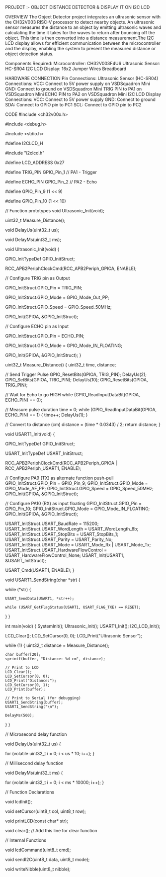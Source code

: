 PROJECT :- OBJECT DISTANCE DETECTOR & DISPLAY IT ON I2C LCD

OVERVIEW
The Object Detector project integrates an ultrasonic sensor with the CH32V003 RISC-V processor to detect nearby objects. An ultrasonic sensor measures the distance to an object by emitting ultrasonic waves and calculating the time it takes for the waves to return after bouncing off the object. This time is then converted into a distance measurement.The I2C LCD display allows for efficient communication between the microcontroller and the display, enabling the system to present the measured distance or object detection status.

Components Required:
Microcontroller: CH32V003F4U6
Ultrasonic Sensor: HC-SR04
I2C LCD Display: 16x2
Jumper Wires
Breadboard

HARDWARE CONNECTION
Pin Connections:
Ultrasonic Sensor (HC-SR04) Connections:
VCC: Connect to 5V power supply on VSDSquadron Mini
GND: Connect to ground on VSDSquadron Mini
TRIG PIN to PA1 on VSDSquadron Mini
ECHO PIN to PA2 on VSDSquadron Mini
I2C LCD Display Connections:
VCC: Connect to 5V power supply
GND: Connect to ground
SDA: Connect to GPIO pin to PC1
SCL: Connect to GPIO pin to PC2

CODE
#include <ch32v00x.h>

#include <debug.h>

#include <stdio.h>

#define I2CLCD_H

#include "i2clcd.h"

#define LCD_ADDRESS 0x27

#define TRIG_PIN GPIO_Pin_1 // PA1 - Trigger

#define ECHO_PIN GPIO_Pin_2 // PA2 - Echo

#define GPIO_Pin_9 (1 << 9)

#define GPIO_Pin_10 (1 << 10)

// Function prototypes void Ultrasonic_Init(void);

uint32_t Measure_Distance();

void DelayUs(uint32_t us);

void DelayMs(uint32_t ms);

void Ultrasonic_Init(void) {

GPIO_InitTypeDef GPIO_InitStruct;

RCC_APB2PeriphClockCmd(RCC_APB2Periph_GPIOA, ENABLE);

// Configure TRIG pin as Output

GPIO_InitStruct.GPIO_Pin = TRIG_PIN;

GPIO_InitStruct.GPIO_Mode = GPIO_Mode_Out_PP;

GPIO_InitStruct.GPIO_Speed = GPIO_Speed_50MHz;

GPIO_Init(GPIOA, &GPIO_InitStruct);

// Configure ECHO pin as Input

GPIO_InitStruct.GPIO_Pin = ECHO_PIN;

GPIO_InitStruct.GPIO_Mode = GPIO_Mode_IN_FLOATING;

GPIO_Init(GPIOA, &GPIO_InitStruct);
}

uint32_t Measure_Distance() { uint32_t time, distance;

// Send Trigger Pulse
GPIO_ResetBits(GPIOA, TRIG_PIN);
DelayUs(2);
GPIO_SetBits(GPIOA, TRIG_PIN);
DelayUs(10);
GPIO_ResetBits(GPIOA, TRIG_PIN);

// Wait for Echo to go HIGH
while (GPIO_ReadInputDataBit(GPIOA, ECHO_PIN) == 0);

// Measure pulse duration
time = 0;
while (GPIO_ReadInputDataBit(GPIOA, ECHO_PIN) == 1) {
    time++;
    DelayUs(1);
}

// Convert to distance (cm)
distance = (time * 0.0343) / 2;
return distance;
}

void USART1_Init(void) {

GPIO_InitTypeDef GPIO_InitStruct;

USART_InitTypeDef USART_InitStruct;

RCC_APB2PeriphClockCmd(RCC_APB2Periph_GPIOA | RCC_APB2Periph_USART1, ENABLE);

// Configure PA9 (TX) as alternate function push-pull
GPIO_InitStruct.GPIO_Pin = GPIO_Pin_9;
GPIO_InitStruct.GPIO_Mode = GPIO_Mode_AF_PP;
GPIO_InitStruct.GPIO_Speed = GPIO_Speed_50MHz;
GPIO_Init(GPIOA, &GPIO_InitStruct);

// Configure PA10 (RX) as input floating
GPIO_InitStruct.GPIO_Pin = GPIO_Pin_10;
GPIO_InitStruct.GPIO_Mode = GPIO_Mode_IN_FLOATING;
GPIO_Init(GPIOA, &GPIO_InitStruct);

USART_InitStruct.USART_BaudRate = 115200;
USART_InitStruct.USART_WordLength = USART_WordLength_8b;
USART_InitStruct.USART_StopBits = USART_StopBits_1;
USART_InitStruct.USART_Parity = USART_Parity_No;
USART_InitStruct.USART_Mode = USART_Mode_Rx | USART_Mode_Tx;
USART_InitStruct.USART_HardwareFlowControl = USART_HardwareFlowControl_None;
USART_Init(USART1, &USART_InitStruct);

USART_Cmd(USART1, ENABLE);
}

void USART1_SendString(char *str) {

while (*str) {

    USART_SendData(USART1, *str++);
    
    while (USART_GetFlagStatus(USART1, USART_FLAG_TXE) == RESET);
}
}

int main(void) { SystemInit(); Ultrasonic_Init(); USART1_Init(); I2C_LCD_Init();

LCD_Clear();
LCD_SetCursor(0, 0);
LCD_Print("Ultrasonic Sensor");

while (1) {
    uint32_t distance = Measure_Distance();
    
    char buffer[20];
    sprintf(buffer, "Distance: %d cm", distance);

    // Print to LCD
    LCD_Clear();
    LCD_SetCursor(0, 0);
    LCD_Print("Distance:");
    LCD_SetCursor(0, 1);
    LCD_Print(buffer);

    // Print to Serial (for debugging)
    USART1_SendString(buffer);
    USART1_SendString("\n");

    DelayMs(500);
}
}

// Microsecond delay function

void DelayUs(uint32_t us) {

for (volatile uint32_t i = 0; i < us * 10; i++);
}

// Millisecond delay function

void DelayMs(uint32_t ms) {

for (volatile uint32_t i = 0; i < ms * 10000; i++);
}

// Function Declarations

void lcdInit();

void setCursor(uint8_t col, uint8_t row);

void printLCD(const char* str);

void clear(); // Add this line for clear function

// Internal Functions

void lcdCommand(uint8_t cmd);

void sendI2C(uint8_t data, uint8_t mode);

void writeNibble(uint8_t nibble);
